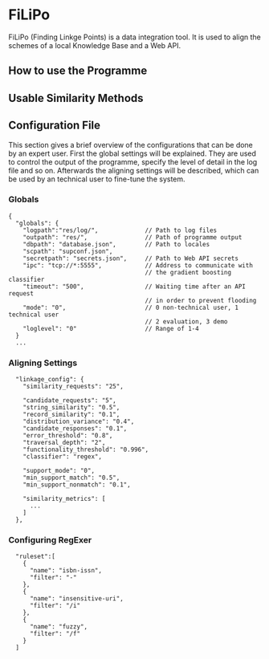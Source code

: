 # FiLiPo
FiLiPo (Finding Linkge Points) is a data integration tool. It is used to align the schemes of a local Knowledge Base and a Web API. 

## How to use the Programme

## Usable Similarity Methods

## Configuration File
This section gives a brief overview of the configurations that can be done by an expert user. First the global settings will be explained. They are used to control the output of the programme, specify the level of detail in the log file and so on. Afterwards the aligning settings will be described, which can be used by an technical user to fine-tune the system. 

### Globals
```
{
  "globals": {
    "logpath":"res/log/",             // Path to log files 
    "outpath": "res/",                // Path of programme output
    "dbpath": "database.json",        // Path to locales 
    "scpath": "supconf.json",
    "secretpath": "secrets.json",     // Path to Web API secrets
    "ipc": "tcp://*:5555",            // Address to communicate with
                                      // the gradient boosting classifier                  
    "timeout": "500",                 // Waiting time after an API request 
                                      // in order to prevent flooding
    "mode": "0",                      // 0 non-technical user, 1 technical user
                                      // 2 evaluation, 3 demo
    "loglevel": "0"                   // Range of 1-4
  } 
  ...
```

### Aligning Settings
```
  "linkage_config": {
    "similarity_requests": "25",

    "candidate_requests": "5",
    "string_similarity": "0.5",
    "record_similarity": "0.1",
    "distribution_variance": "0.4",
    "candidate_responses": "0.1",
    "error_threshold": "0.8",
    "traversal_depth": "2",
    "functionality_threshold": "0.996",
    "classifier": "regex",

    "support_mode": "0",
    "min_support_match": "0.5",
    "min_support_nonmatch": "0.1",

    "similarity_metrics": [
      ...
    ]
  },
```

### Configuring RegExer
```
  "ruleset":[
    {
      "name": "isbn-issn",
      "filter": "-"
    },
    {
      "name": "insensitive-uri",
      "filter": "/i"
    },
    {
      "name": "fuzzy",
      "filter": "/f"
    }
  ]
```
